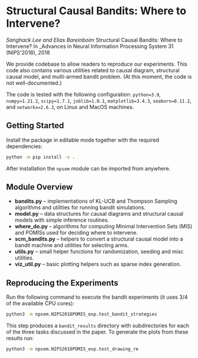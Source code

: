 # Structural Causal Bandits: Where to Intervene?

*Sanghack Lee and Elias Bareinboim* Structural Causal Bandits: Where to Intervene? In _Advances in Neural Information Processing System 31 (NIPS'2018), 2018

We provide codebase to allow readers to reproduce our experiments. This code also contains various utilities related to causal diagram, structural causal model, and multi-armed bandit problem.
(At this moment, the code is not well-documented.) 

The code is tested with the following configuration: `python=3.9`, `numpy=1.21.2`,
`scipy=1.7.1`, `joblib=1.0.1`, `matplotlib=3.4.3`, `seaborn=0.11.2`, and
`networkx=2.6.3`, on Linux and MacOS machines.

## Getting Started

Install the package in editable mode together with the required dependencies:

```bash
python -m pip install -e .
```

After installation the `npsem` module can be imported from anywhere.

## Module Overview

- **bandits.py** – implementations of KL-UCB and Thompson Sampling algorithms and
  utilities for running bandit simulations.
- **model.py** – data structures for causal diagrams and structural causal models
  with simple inference routines.
- **where_do.py** – algorithms for computing Minimal Intervention Sets (MIS) and
  POMISs used for deciding where to intervene.
- **scm_bandits.py** – helpers to convert a structural causal model into a bandit
  machine and utilities for selecting arms.
- **utils.py** – small helper functions for randomization, seeding and misc
  utilities.
- **viz_util.py** – basic plotting helpers such as sparse index generation.


## Reproducing the Experiments

Run the following command to execute the bandit experiments (it uses 3/4 of the
available CPU cores):

```bash
python3 -m npsem.NIPS2018POMIS_exp.test_bandit_strategies
```

This step produces a `bandit_results` directory with subdirectories for each of
the three tasks discussed in the paper. To generate the plots from these
results run:

```bash
python3 -m npsem.NIPS2018POMIS_exp.test_drawing_re
```
